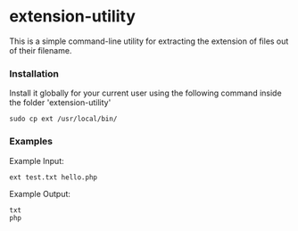 # extension-utility

This is a simple command-line utility for extracting the extension of files out of their filename.

### Installation

Install it globally for your current user using the following command inside the folder 'extension-utility'
``` 
sudo cp ext /usr/local/bin/
```

### Examples

Example Input:

```
ext test.txt hello.php
```

Example Output:

  ```
txt
php
```
